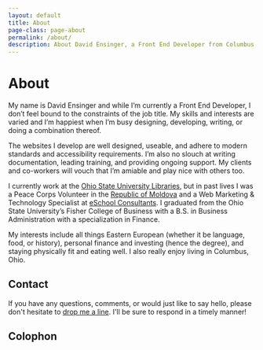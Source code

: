 ```yaml
---
layout: default
title: About
page-class: page-about
permalink: /about/
description: About David Ensinger, a Front End Developer from Columbus, OH
---
```


# About

My name is David Ensinger and while I’m currently a Front End Developer, I don’t feel bound to the constraints of the job title. My skills and interests are varied and I’m happiest when I’m busy designing, developing, writing, or doing a combination thereof.

The websites I develop are well designed, useable, and adhere to modern standards and accessibility requirements. I’m also no slouch at writing documentation, leading training, and providing ongoing support. My clients and co-workers will vouch that I’m amiable and play nice with others too.

I currently work at the [Ohio State University Libraries](http://library.osu.edu/), but in past lives I was a Peace Corps Volunteer in the [Republic of Moldova](http://en.wikipedia.org/wiki/Moldova) and a Web Marketing & Technology Specialist at [eSchool Consultants](http://www.eschoolconsultants.com). I graduated from the Ohio State University’s Fisher College of Business with a B.S. in Business Administration with a specialization in Finance.

My interests include all things Eastern European (whether it be language, food, or history), personal finance and investing (hence the degree), and staying physically fit and eating well. I also really enjoy living in Columbus, Ohio.

## Contact

If you have any questions, comments, or would just like to say hello, please don't hesitate to [drop me a line](mailto:hello@davidensinger.com). I'll be sure to respond in a timely manner!

## Colophon